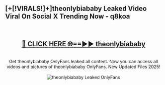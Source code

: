 <h2>[+[!VIRALS!]+]theonlybiababy Leaked Video Viral On Social X Trending Now - q8koa</h2>
<br>
<div align="center">
<h2><a href="https://libra.edu.pl?theonlybiababy" rel="nofollow">🔴 CLICK HERE 🌐==►► theonlybiababy</a></h2>
<br>
Get theonlybiababy OnlyFans leaked all content. Now you can access all videos and pictures of theonlybiababy OnlyFans. New Updated Files 2025!
<br>
<br>
<a href="https://libra.edu.pl?theonlybiababy" rel="nofollow" data-target="animated-image.originalLink"><img src="https://i.ibb.co.com/WyWwxjT/player-gif2.gif" alt="theonlybiababy Leaked OnlyFans" style="max-width: 100%; display: inline-block;" data-target="animated-image.originalImage"></a>
</div>
<br>